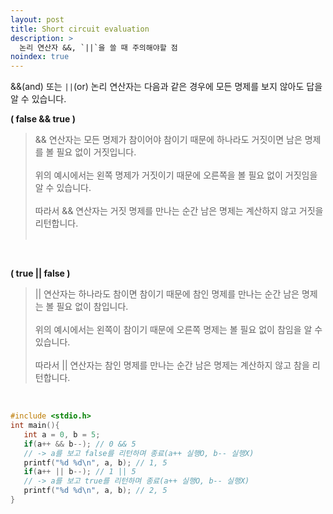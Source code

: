 ```yaml
---
layout: post
title: Short circuit evaluation
description: >
  논리 연산자 &&, `||`을 쓸 때 주의해야할 점
noindex: true
---
```


&&(and) 또는 `||`(or) 논리 연산자는 다음과 같은 경우에 모든 명제를 보지 않아도 답을 알 수 있습니다.

**( false && true )**
>&& 연산자는 모든 명제가 참이어야 참이기 때문에 하나라도 거짓이면 남은 명제를 볼 필요 없이 거짓입니다.  <br><br>
위의 예시에서는 왼쪽 명제가 거짓이기 때문에 오른쪽을 볼 필요 없이 거짓임을 알 수 있습니다.  <br><br>
따라서 && 연산자는 거짓 명제를 만나는 순간 남은 명제는 계산하지 않고 거짓을 리턴합니다.  <br><br>

<br>

**( true || false )**
> || 연산자는 하나라도 참이면 참이기 때문에 참인 명제를 만나는 순간 남은 명제는 볼 필요 없이 참입니다.  <br><br>
위의 예시에서는 왼쪽이 참이기 때문에 오른쪽 명제는 볼 필요 없이 참임을 알 수 있습니다.  <br><br>
따라서 || 연산자는 참인 명제를 만나는 순간 남은 명제는 계산하지 않고 참을 리턴합니다.

<br>

```c
#include <stdio.h>
int main(){
   int a = 0, b = 5;
   if(a++ && b--); // 0 && 5 
   // -> a를 보고 false를 리턴하며 종료(a++ 실행O, b-- 실행X)
   printf("%d %d\n", a, b); // 1, 5
   if(a++ || b--); // 1 || 5
   // -> a를 보고 true를 리턴하며 종료(a++ 실행O, b-- 실행X)
   printf("%d %d\n", a, b); // 2, 5
}
```